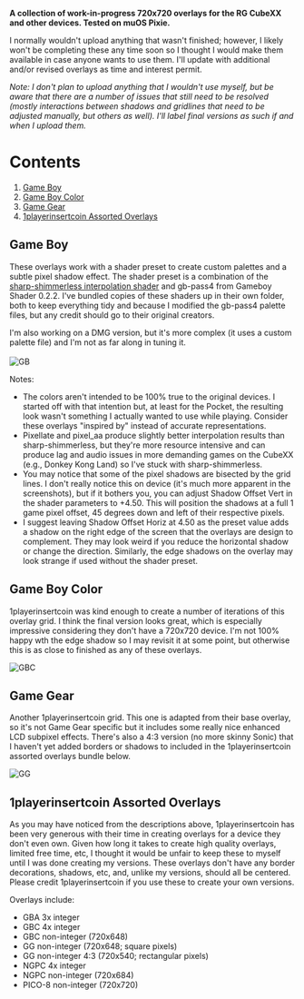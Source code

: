 **A collection of work-in-progress 720x720 overlays for the RG CubeXX and other devices. Tested on muOS Pixie.**

I normally wouldn't upload anything that wasn't finished; however, I likely won't be completing these any time soon so I thought I would make them available in case anyone wants to use them. I'll update with additional and/or revised overlays as time and interest permit.

*Note: I don't plan to upload anything that I wouldn't use myself, but be aware that there are a number of issues that still need to be resolved (mostly interactions between shadows and gridlines that need to be adjusted manually, but others as well). I'll label final versions as such if and when I upload them.*

# Contents
1. [Game Boy](https://github.com/mugwomp93/720x720_overlays/edit/main/README.md#game-boy)
2. [Game Boy Color](https://github.com/mugwomp93/720x720_overlays/edit/main/README.md#game-boy-color)
3. [Game Gear](https://github.com/mugwomp93/720x720_overlays/edit/main/README.md#game-gear)
4. [1playerinsertcoin Assorted Overlays](https://github.com/mugwomp93/720x720_overlays/edit/main/README.md#1playerinsertcoin-assorted-overlays)

## Game Boy
These overlays work with a shader preset to create custom palettes and a subtle pixel shadow effect. The shader preset is a combination of the [sharp-shimmerless interpolation shader](https://github.com/Woohyun-Kang/Sharp-Shimmerless-Shader) and gb-pass4 from Gameboy Shader 0.2.2. I've bundled copies of these shaders up in their own folder, both to keep everything tidy and because I modified the gb-pass4 palette files, but any credit should go to their original creators.

I'm also working on a DMG version, but it's more complex (it uses a custom palette file) and I'm not as far along in tuning it.<br><br> 
![GB](https://github.com/user-attachments/assets/22ffda71-f8d9-45f2-9f36-ed6cd0f9daa4)

Notes:
- The colors aren't intended to be 100% true to the original devices. I started off with that intention but, at least for the Pocket, the resulting look wasn't something I actually wanted to use while playing. Consider these overlays "inspired by" instead of accurate representations.  
- Pixellate and pixel_aa produce slightly better interpolation results than sharp-shimmerless, but they're more resource intensive and can produce lag and audio issues in more demanding games on the CubeXX (e.g., Donkey Kong Land) so I've stuck with sharp-shimmerless.
- You may notice that some of the pixel shadows are bisected by the grid lines. I don't really notice this on device (it's much more apparent in the screenshots), but if it bothers you, you can adjust Shadow Offset Vert in the shader parameters to +4.50. This will position the shadows at a full 1 game pixel offset, 45 degrees down and left of their respective pixels.
- I suggest leaving Shadow Offset Horiz at 4.50 as the preset value adds a shadow on the right edge of the screen that the overlays are design to complement. They may look weird if you reduce the horizontal shadow or change the direction. Similarly, the edge shadows on the overlay may look strange if used without the shader preset.

## Game Boy Color
1playerinsertcoin was kind enough to create a number of iterations of this overlay grid. I think the final version looks great, which is especially impressive considering they don't have a 720x720 device. I'm not 100% happy wth the edge shadow so I may revisit it at some point, but otherwise this is as close to finished as any of these overlays.

![GBC](https://github.com/user-attachments/assets/880701cc-ed7e-4917-a938-50da715529c5)

## Game Gear
Another 1playerinsertcoin grid. This one is adapted from their base overlay, so it's not Game Gear specific but it includes some really nice enhanced LCD subpixel effects. There's also a 4:3 version (no more skinny Sonic) that I haven't yet added borders or shadows to included in the 1playerinsertcoin assorted overlays bundle below.

![GG](https://github.com/user-attachments/assets/092f76a3-0859-4c02-8eac-46aeae164139)

## 1playerinsertcoin Assorted Overlays
As you may have noticed from the descriptions above, 1playerinsertcoin has been very generous with their time in creating overlays for a device they don't even own. Given how long it takes to create high quality overlays, limited free time, etc, I thought it would be unfair to keep these to myself until I was done creating my versions. These overlays don't have any border decorations, shadows, etc, and, unlike my versions, should all be centered. Please credit 1playerinsertcoin if you use these to create your own versions.

Overlays include:
- GBA 3x integer
- GBC 4x integer
- GBC non-integer (720x648) 
- GG non-integer (720x648; square pixels)
- GG non-integer 4:3 (720x540; rectangular pixels)
- NGPC 4x integer
- NGPC non-integer (720x684)
- PICO-8 non-integer (720x720)

